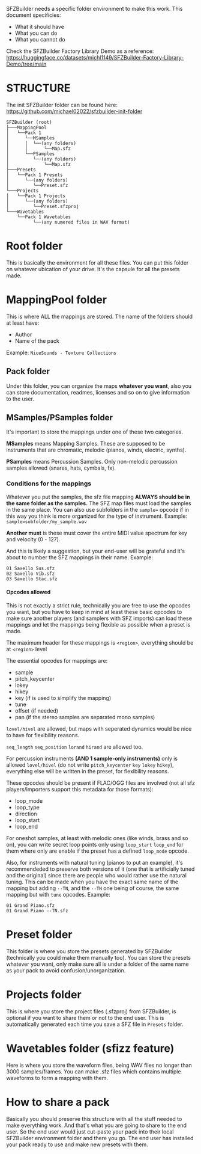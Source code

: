 SFZBuilder needs a specific folder environment to make this work. This document specificies:
* What it should have
* What you can do
* What you cannot do

Check the SFZBuilder Factory Library Demo as a reference: https://huggingface.co/datasets/michl1149/SFZBuilder-Factory-Library-Demo/tree/main

# STRUCTURE
The init SFZBuilder folder can be found here: https://github.com/michael02022/sfzbuilder-init-folder
```
SFZBuilder (root)
├───MappingPool
│   └──Pack 1
│      └──MSamples
│      │  └──(any folders)
│      │      └──Map.sfz
│      └──PSamples
│         └──(any folders)
│             └──Map.sfz
├───Presets
│   └──Pack 1 Presets
│      └──(any folders)
│         └──Preset.sfz
└───Projects
│   └──Pack 1 Projects
│      └──(any folders)
│         └──Preset.sfzproj
└───Wavetables
    └──Pack 1 Wavetables
          └──(any numered files in WAV format)
```
# Root folder
This is basically the environment for all these files. You can put this folder on whatever ubication of your drive. It's the capsule for all the presets made.

# MappingPool folder
This is where ALL the mappings are stored. The name of the folders should at least have:
* Author
* Name of the pack

Example: `NiceSounds - Texture Collections`

## Pack folder
Under this folder, you can organize the maps **whatever you want**, also you can store documentation, readmes, licenses and so on to give information to the user.
## MSamples/PSamples folder
It's important to store the mappings under one of these two categories.

**MSamples** means Mapping Samples. These are supposed to be instruments that are chromatic, melodic (pianos, winds, electric, synths).

**PSamples** means Percussion Samples. Only non-melodic percussion samples allowed (snares, hats, cymbals, fx).

### Conditions for the mappings
Whatever you put the samples, the sfz file mapping **ALWAYS should be in the same folder as the samples.** The SFZ map files must load the samples in the same place. You can also use subfolders in the `sample=` opcode if in this way you think is more organized for the type of instrument. Example: `sample=subfolder/my_sample.wav`

**Another must** is these must cover the entire MIDI value spectrum for key and velocity (0 - 127).

And this is likely a suggestion, but your end-user will be grateful and it's about to number the SFZ mappings in their name. Example:
```
01 Saxello Sus.sfz
02 Saxello Vib.sfz
03 Saxello Stac.sfz

```

#### Opcodes allowed
This is not exactly a strict rule, technically you are free to use the opcodes you want, but you have to keep in mind at least these basic opcodes to make sure another players (and samplers with SFZ imports) can load these mappings and let the mappings being flexible as possible when a preset is made.

The maximum header for these mappings is `<region>`, everything should be at `<region>` level

The essential opcodes for mappings are:
* sample
* pitch_keycenter
* lokey
* hikey
* key (if is used to simplify the mapping)
* tune
* offset (if needed)
* pan (if the stereo samples are separated mono samples)

`lovel/hivel` are allowed, but maps with seperated dynamics would be nice to have for flexibility reasons.

`seq_length` `seq_position` `lorand` `hirand` are allowed too.

For percussion instruments **(AND 1 sample-only instruments)** only is allowed `lovel/hivel` (do not write `pitch_keycenter` `key` `lokey` `hikey`), everything else will be written in the preset, for flexibility reasons.

These opcodes should be present if FLAC/OGG files are involved (not all sfz players/importers support this metadata for those formats):
* loop_mode
* loop_type
* direction
* loop_start
* loop_end

For oneshot samples, at least with melodic ones (like winds, brass and so on), you can write secret loop points only using `loop_start` `loop_end` for them where only are enable if the preset has a defined `loop_mode` opcode.

Also, for instruments with natural tuning (pianos to put an example), it's recommendeded to preserve both versions of it (one that is artificially tuned and the original) since there are people who would rather use the natural tuning. This can be made when you have the exact same name of the mapping but adding `--TN`, and the `--TN` one being of course, the same mapping but with `tune` opcodes. Example:

```
01 Grand Piano.sfz
01 Grand Piano --TN.sfz
```

# Preset folder
This folder is where you store the presets generated by SFZBuilder (technically you could make them manually too). You can store the presets whatever you want, only make sure all is under a folder of the same name as your pack to avoid confusion/unorganization.

# Projects folder
This is where you store the project files (.sfzproj) from SFZBuilder, is optional if you want to share them or not to the end user. This is automatically generated each time you save a SFZ file in `Presets` folder.

# Wavetables folder (sfizz feature)
Here is where you store the waveform files, being WAV files no longer than 3000 samples/frames. You can make .sfz files which contains multiple waveforms to form a mapping with them.

# How to share a pack
Basically you should preserve this structure with all the stuff needed to make everything work. And that's what you are going to share to the end user. So the end user would just cut-paste your pack into their local SFZBuilder environment folder and there you go. The end user has installed your pack ready to use and make new presets with them.
